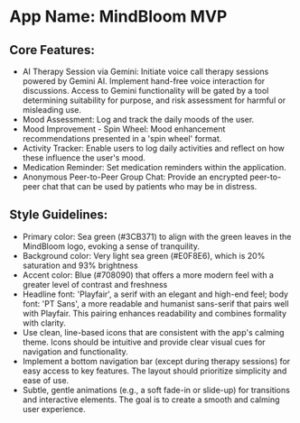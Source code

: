 # **App Name**: MindBloom MVP

## Core Features:

- AI Therapy Session via Gemini: Initiate voice call therapy sessions powered by Gemini AI. Implement hand-free voice interaction for discussions. Access to Gemini functionality will be gated by a tool determining suitability for purpose, and risk assessment for harmful or misleading use.
- Mood Assessment: Log and track the daily moods of the user.
- Mood Improvement - Spin Wheel: Mood enhancement recommendations presented in a 'spin wheel' format.
- Activity Tracker: Enable users to log daily activities and reflect on how these influence the user's mood.
- Medication Reminder: Set medication reminders within the application.
- Anonymous Peer-to-Peer Group Chat: Provide an encrypted peer-to-peer chat that can be used by patients who may be in distress.

## Style Guidelines:

- Primary color: Sea green (#3CB371) to align with the green leaves in the MindBloom logo, evoking a sense of tranquility.
- Background color: Very light sea green (#E0F8E6), which is 20% saturation and 93% brightness
- Accent color: Blue (#708090) that offers a more modern feel with a greater level of contrast and freshness
- Headline font: 'Playfair', a serif with an elegant and high-end feel; body font: 'PT Sans', a more readable and humanist sans-serif that pairs well with Playfair. This pairing enhances readability and combines formality with clarity.
- Use clean, line-based icons that are consistent with the app's calming theme. Icons should be intuitive and provide clear visual cues for navigation and functionality.
- Implement a bottom navigation bar (except during therapy sessions) for easy access to key features. The layout should prioritize simplicity and ease of use.
- Subtle, gentle animations (e.g., a soft fade-in or slide-up) for transitions and interactive elements. The goal is to create a smooth and calming user experience.
